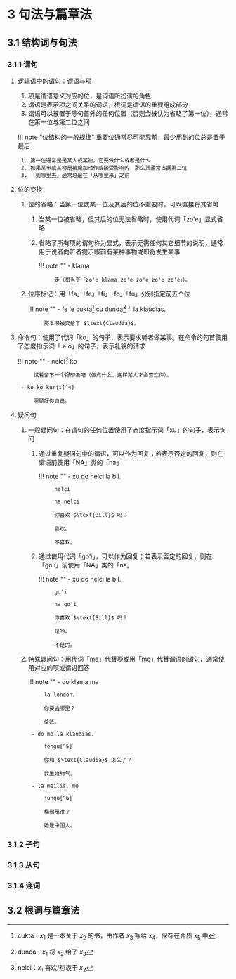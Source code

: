 # 3 句法与篇章法

## 3.1 结构词与句法
### 3.1.1 谓句
1. 逻辑语中的谓句：谓语与项
    1. 项是谓语意义对应的位，是词语所扮演的角色
    2. 谓语是表示项之间关系的词语，根词是谓语的重要组成部分
    3. 谓语可以被置于除句首外的任何位置（否则会被认为省略了第一位），通常在第一位与第二位之间

    !!! note "位结构的一般规律"
        重要位通常尽可能靠前，最少用到的位总是置于最后

        1. 第一位通常是是某人或某物，它要做什么或者是什么
        2. 如果某事或某物是被施加动作或接受影响的，那么其通常占据第二位
        3. 「到哪里去」通常总是在「从哪里来」之前

2. 位的变换
    1. 位的省略：当第一位或某一位及其后的位不重要时，可以直接将其省略
        1. 当某一位被省略，但其后的位无法省略时，使用代词「zo'e」显式省略
        2. 省略了所有项的谓句称为显式，表示无需任何其它细节的说明，通常用于说者向听者提示眼前有某种事物或即将发生某事

            !!! note ""
                - klama

                    走（相当于「zo'e klama zo'e zo'e zo'e zo'e」）。

    2. 位序标记：用「fa」「fe」「fi」「fo」「fu」分别指定前五个位

        !!! note ""
            - fe le cukta[^1] cu dunda[^2] fi la klaudias.

                那本书被交给了 $\text{Claudia}$。

3. 命令句：使用了代词「ko」的句子，表示要求听者做某事。在命令的句首使用了态度指示词「.e'o」的句子，表示礼貌的请求

    !!! note ""
        - nelci[^3] ko

            试着留下一个好印象吧（做点什么，这样某人才会喜欢你）。

        - ko ko kurji[^4]

            照顾好你自己。 

4. 疑问句
    1. 一般疑问句：在谓句的任何位置使用了态度指示词「xu」的句子，表示询问
        1. 通过重复疑问句中的谓语，可以作为回复；若表示否定的回复，则在谓语前使用「NA」类的「na」

            !!! note ""
                - xu do nelci la bil.

                    nelci

                    na nelci

                    你喜欢 $\text{Bill}$ 吗？

                    喜欢。

                    不喜欢。

        2. 通过使用代词「go'i」，可以作为回复；若表示否定的回复，则在「go'i」前使用「NA」类的「na」

            !!! note ""
                - xu do nelci la bil.

                    go'i

                    na go'i

                    你喜欢 $\text{Bill}$ 吗？

                    是的。

                    不是的。

    2. 特殊疑问句：用代词「ma」代替项或用「mo」代替谓语的谓句，通常使用对应的项或谓语回答

        !!! note ""
            - do klama ma

                la london.

                你要去哪里？

                伦敦。

            - do mo la klaudias.

                fengu[^5]

                你和 $\text{Claudia}$ 怎么了？

                我生她的气。

            - la meilis. mo

                jungo[^6]

                梅丽是谁？

                她是中国人。

### 3.1.2 子句

### 3.1.3 从句

### 3.1.4 连词

## 3.2 根词与篇章法

[^1]: cukta：$x_1$ 是一本关于 $x_2$ 的书，由作者 $x_3$ 写给 $x_4$，保存在介质 $x_5$ 中
[^2]: dunda：$x_1$ 将 $x_2$ 给了 $x_3$
[^3]: nelci：$x_1$ 喜欢/热衷于 $x_2$
[^4]: kurji：$x_1$ 照顾 $x_2$
[^5]: fengu：$x_1$ 对 $x_2$ 愤怒，因为 $x_3$
[^6]: jungo：$x_1$ 在 $x_2$ 方面反映了中国国籍/文化/语言
